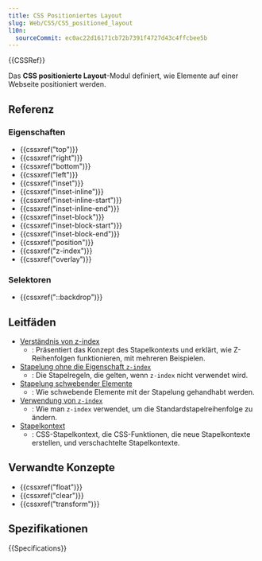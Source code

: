 ```yaml
---
title: CSS Positioniertes Layout
slug: Web/CSS/CSS_positioned_layout
l10n:
  sourceCommit: ec0ac22d16171cb72b7391f4727d43c4ffcbee5b
---
```


{{CSSRef}}

Das **CSS positionierte Layout**-Modul definiert, wie Elemente auf einer Webseite positioniert werden.

## Referenz

### Eigenschaften

- {{cssxref("top")}}
- {{cssxref("right")}}
- {{cssxref("bottom")}}
- {{cssxref("left")}}
- {{cssxref("inset")}}
- {{cssxref("inset-inline")}}
- {{cssxref("inset-inline-start")}}
- {{cssxref("inset-inline-end")}}
- {{cssxref("inset-block")}}
- {{cssxref("inset-block-start")}}
- {{cssxref("inset-block-end")}}
- {{cssxref("position")}}
- {{cssxref("z-index")}}
- {{cssxref("overlay")}}

### Selektoren

- {{cssxref("::backdrop")}}

## Leitfäden

- [Verständnis von z-index](/de/docs/Web/CSS/CSS_positioned_layout/Understanding_z-index)
  - : Präsentiert das Konzept des Stapelkontexts und erklärt, wie Z-Reihenfolgen funktionieren, mit mehreren Beispielen.
- [Stapelung ohne die Eigenschaft `z-index`](/de/docs/Web/CSS/CSS_positioned_layout/Stacking_without_z-index)
  - : Die Stapelregeln, die gelten, wenn `z-index` nicht verwendet wird.
- [Stapelung schwebender Elemente](/de/docs/Web/CSS/CSS_positioned_layout/Stacking_floating_elements)
  - : Wie schwebende Elemente mit der Stapelung gehandhabt werden.
- [Verwendung von `z-index`](/de/docs/Web/CSS/CSS_positioned_layout/Using_z-index)
  - : Wie man `z-index` verwendet, um die Standardstapelreihenfolge zu ändern.
- [Stapelkontext](/de/docs/Web/CSS/CSS_positioned_layout/Stacking_context)
  - : CSS-Stapelkontext, die CSS-Funktionen, die neue Stapelkontexte erstellen, und verschachtelte Stapelkontexte.

## Verwandte Konzepte

- {{cssxref("float")}}
- {{cssxref("clear")}}
- {{cssxref("transform")}}

## Spezifikationen

{{Specifications}}
